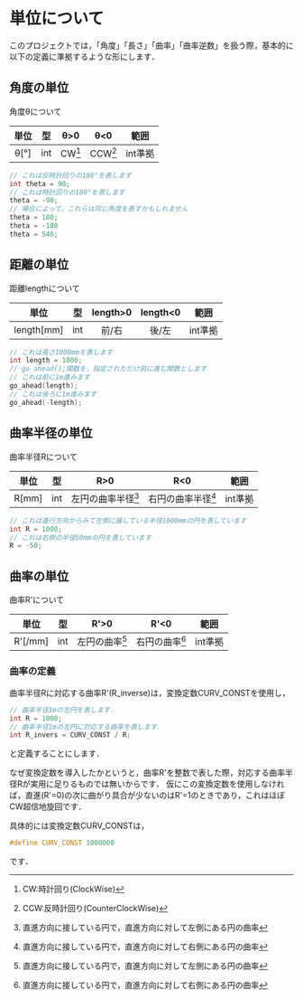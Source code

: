 # 単位について

このプロジェクトでは，「角度」「長さ」「曲率」「曲率逆数」を扱う際，基本的に以下の定義に準拠するような形にします．

## 角度の単位
角度θについて

| 単位 | 型 | θ>0 | θ<0 | 範囲 |
|:-:|:-:|:-:|:-:|:-:|
| θ[°] | int | CW[^CW] | CCW[^CCW] | int準拠 |

```c
// これは反時計回りの180°を表します
int theta = 90;
// これは時計回りの180°を表します
theta = -90;
// 場合によって，これらは同じ角度を表すかもしれません
theta = 180;
theta = -180
theta = 540;
```

## 距離の単位
距離lengthについて

| 単位 | 型 | length>0 | length<0 | 範囲 |
|:-:|:-:|:-:|:-:|:-:|
| length[mm] | int | 前/右 | 後/左 | int準拠 |

```c
// これは長さ1000mmを表します
int length = 1000;
// go_ahead();関数を，指定されただけ前に進む関数とします
// これは前に1m進みます
go_ahead(length);
// これは後ろに1m進みます
go_ahead(-length);
```

## 曲率半径の単位
曲率半径Rについて

| 単位 | 型 | R>0 | R<0 | 範囲 |
|:-:|:-:|:-:|:-:|:-:|
| R[mm] | int | 左円の曲率半径[^左円] | 右円の曲率半径[^右円] | int準拠 |

```c
// これは進行方向からみて左側に接している半径1000mmの円を表しています
int R = 1000;
// これは右側の半径50mmの円を表しています
R = -50;
```

## 曲率の単位
曲率R'について

| 単位 | 型 | R'>0 | R'<0 | 範囲 |
|:-:|:-:|:-:|:-:|:-:|
| R'[/mm] | int | 左円の曲率[^左円] | 右円の曲率[^右円] | int準拠 |

### 曲率の定義
曲率半径Rに対応する曲率R'(R\_inverse)は，変換定数CURV\_CONSTを使用し，

```c
// 曲率半径1mの左円を表します．
int R = 1000;
// 曲率半径1mの左円に対応する曲率を表します．
int R_invers = CURV_CONST / R;
```
と定義することにします．

なぜ変換定数を導入したかというと，曲率R'を整数で表した際，対応する曲率半径Rが実用に足りるものでは無いからです．
仮にこの変換定数を使用しなければ，直進(R'=0)の次に曲がり具合が少ないのはR'=1のときであり，これはほぼCW超信地旋回です．

具体的には変換定数CURV\_CONSTは，

```c
#define CURV_CONST 1000000
```
です．

[^CW]:CW:時計回り(ClockWise)
[^CCW]:CCW:反時計回り(CounterClockWise)
[^左円]:直進方向に接している円で，直進方向に対して左側にある円の曲率
[^右円]:直進方向に接している円で，直進方向に対して右側にある円の曲率


